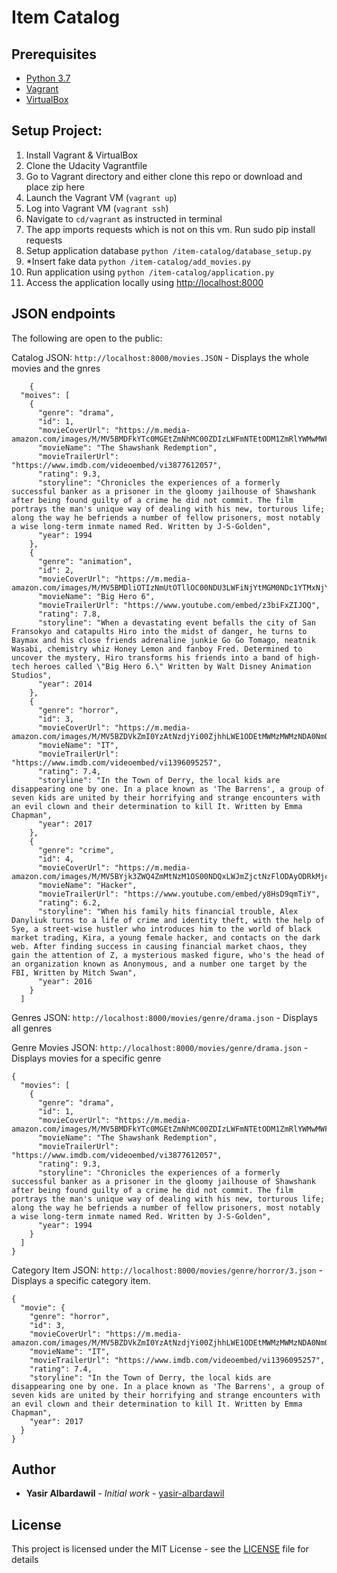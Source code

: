 
# Item Catalog

## Prerequisites
* [Python 3.7](https://www.python.org/)
* [Vagrant](https://www.vagrantup.com/)
* [VirtualBox](https://www.virtualbox.org/)

## Setup Project:
1.  Install Vagrant & VirtualBox
2.  Clone the Udacity Vagrantfile
3.  Go to Vagrant directory and either clone this repo or download and place zip here
4.  Launch the Vagrant VM (`vagrant up`)
5.  Log into Vagrant VM (`vagrant ssh`)
6.  Navigate to  `cd/vagrant`  as instructed in terminal
7.  The app imports requests which is not on this vm. Run sudo pip install requests
8.  Setup application database  `python /item-catalog/database_setup.py`
9.  *Insert fake data  `python /item-catalog/add_movies.py`
10.  Run application using  `python /item-catalog/application.py`
11.  Access the application locally using  [http://localhost:8000](http://localhost:8000/)

## JSON endpoints
The following are open to the public:

Catalog JSON:  `http://localhost:8000/movies.JSON`  - Displays the whole movies and the gnres

        {
      "moives": [
        {
          "genre": "drama", 
          "id": 1, 
          "movieCoverUrl": "https://m.media-amazon.com/images/M/MV5BMDFkYTc0MGEtZmNhMC00ZDIzLWFmNTEtODM1ZmRlYWMwMWFmXkEyXkFqcGdeQXVyMTMxODk2OTU@._V1_.jpg", 
          "movieName": "The Shawshank Redemption", 
          "movieTrailerUrl": "https://www.imdb.com/videoembed/vi3877612057", 
          "rating": 9.3, 
          "storyline": "Chronicles the experiences of a formerly successful banker as a prisoner in the gloomy jailhouse of Shawshank after being found guilty of a crime he did not commit. The film portrays the man's unique way of dealing with his new, torturous life; along the way he befriends a number of fellow prisoners, most notably a wise long-term inmate named Red. Written by J-S-Golden", 
          "year": 1994
        }, 
        {
          "genre": "animation", 
          "id": 2, 
          "movieCoverUrl": "https://m.media-amazon.com/images/M/MV5BMDliOTIzNmUtOTllOC00NDU3LWFiNjYtMGM0NDc1YTMxNjYxXkEyXkFqcGdeQXVyNTM3NzExMDQ@._V1_SY1000_CR0,0,699,1000_AL_.jpg", 
          "movieName": "Big Hero 6", 
          "movieTrailerUrl": "https://www.youtube.com/embed/z3biFxZIJOQ", 
          "rating": 7.8, 
          "storyline": "When a devastating event befalls the city of San Fransokyo and catapults Hiro into the midst of danger, he turns to Baymax and his close friends adrenaline junkie Go Go Tomago, neatnik Wasabi, chemistry whiz Honey Lemon and fanboy Fred. Determined to uncover the mystery, Hiro transforms his friends into a band of high-tech heroes called \"Big Hero 6.\" Written by Walt Disney Animation Studios", 
          "year": 2014
        }, 
        {
          "genre": "horror", 
          "id": 3, 
          "movieCoverUrl": "https://m.media-amazon.com/images/M/MV5BZDVkZmI0YzAtNzdjYi00ZjhhLWE1ODEtMWMzMWMzNDA0NmQ4XkEyXkFqcGdeQXVyNzYzODM3Mzg@._V1_SY1000_CR0,0,666,1000_AL_.jpg", 
          "movieName": "IT", 
          "movieTrailerUrl": "https://www.imdb.com/videoembed/vi1396095257", 
          "rating": 7.4, 
          "storyline": "In the Town of Derry, the local kids are disappearing one by one. In a place known as 'The Barrens', a group of seven kids are united by their horrifying and strange encounters with an evil clown and their determination to kill It. Written by Emma Chapman", 
          "year": 2017
        }, 
        {
          "genre": "crime", 
          "id": 4, 
          "movieCoverUrl": "https://m.media-amazon.com/images/M/MV5BYjk3ZWQ4ZmMtNzM1OS00NDQxLWJmZjctNzFlODAyODRkMjcyXkEyXkFqcGdeQXVyMjEwODIzODA@._V1_SY1000_CR0,0,748,1000_AL_.jpg", 
          "movieName": "Hacker", 
          "movieTrailerUrl": "https://www.youtube.com/embed/y8HsD9qmTiY", 
          "rating": 6.2, 
          "storyline": "When his family hits financial trouble, Alex Danyliuk turns to a life of crime and identity theft, with the help of Sye, a street-wise hustler who introduces him to the world of black market trading, Kira, a young female hacker, and contacts on the dark web. After finding success in causing financial market chaos, they gain the attention of Z, a mysterious masked figure, who's the head of an organization known as Anonymous, and a number one target by the FBI, Written by Mitch Swan", 
          "year": 2016
        }
      ]

Genres JSON:  `http://localhost:8000/movies/genre/drama.json`  - Displays all genres

Genre Movies JSON:  `http://localhost:8000/movies/genre/drama.json`  - Displays movies  for a specific genre

    {
      "movies": [
        {
          "genre": "drama", 
          "id": 1, 
          "movieCoverUrl": "https://m.media-amazon.com/images/M/MV5BMDFkYTc0MGEtZmNhMC00ZDIzLWFmNTEtODM1ZmRlYWMwMWFmXkEyXkFqcGdeQXVyMTMxODk2OTU@._V1_.jpg", 
          "movieName": "The Shawshank Redemption", 
          "movieTrailerUrl": "https://www.imdb.com/videoembed/vi3877612057", 
          "rating": 9.3, 
          "storyline": "Chronicles the experiences of a formerly successful banker as a prisoner in the gloomy jailhouse of Shawshank after being found guilty of a crime he did not commit. The film portrays the man's unique way of dealing with his new, torturous life; along the way he befriends a number of fellow prisoners, most notably a wise long-term inmate named Red. Written by J-S-Golden", 
          "year": 1994
        }
      ]
    }

Category Item JSON:  `http://localhost:8000/movies/genre/horror/3.json`  - Displays a specific category item.

    {
      "movie": {
        "genre": "horror", 
        "id": 3, 
        "movieCoverUrl": "https://m.media-amazon.com/images/M/MV5BZDVkZmI0YzAtNzdjYi00ZjhhLWE1ODEtMWMzMWMzNDA0NmQ4XkEyXkFqcGdeQXVyNzYzODM3Mzg@._V1_SY1000_CR0,0,666,1000_AL_.jpg", 
        "movieName": "IT", 
        "movieTrailerUrl": "https://www.imdb.com/videoembed/vi1396095257", 
        "rating": 7.4, 
        "storyline": "In the Town of Derry, the local kids are disappearing one by one. In a place known as 'The Barrens', a group of seven kids are united by their horrifying and strange encounters with an evil clown and their determination to kill It. Written by Emma Chapman", 
        "year": 2017
      }
    }

## Author
* **Yasir Albardawil** - *Initial work* - [yasir-albardawil](https://github.com/yasir-albardawil)

## License
This project is licensed under the MIT License - see the [LICENSE](LICENSE) file for details
